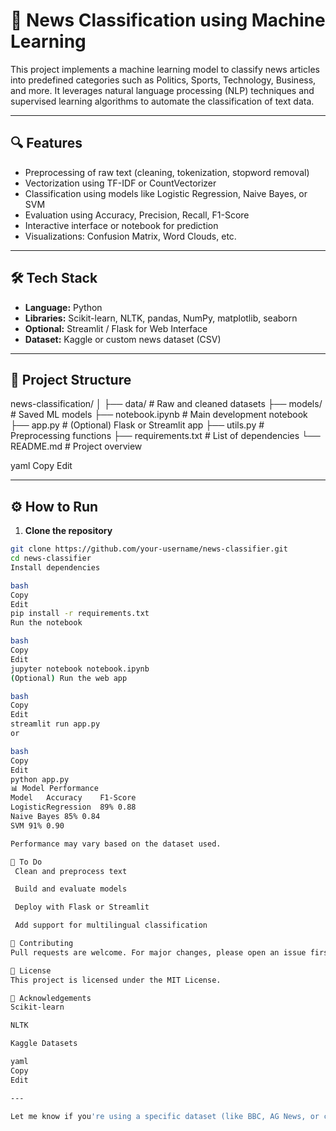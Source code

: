 # 📰 News Classification using Machine Learning

This project implements a machine learning model to classify news articles into predefined categories such as Politics, Sports, Technology, Business, and more. It leverages natural language processing (NLP) techniques and supervised learning algorithms to automate the classification of text data.

---

## 🔍 Features

- Preprocessing of raw text (cleaning, tokenization, stopword removal)
- Vectorization using TF-IDF or CountVectorizer
- Classification using models like Logistic Regression, Naive Bayes, or SVM
- Evaluation using Accuracy, Precision, Recall, F1-Score
- Interactive interface or notebook for prediction
- Visualizations: Confusion Matrix, Word Clouds, etc.

---

## 🛠️ Tech Stack

- **Language:** Python  
- **Libraries:** Scikit-learn, NLTK, pandas, NumPy, matplotlib, seaborn  
- **Optional:** Streamlit / Flask for Web Interface  
- **Dataset:** Kaggle or custom news dataset (CSV)

---

## 📁 Project Structure

news-classification/
│
├── data/ # Raw and cleaned datasets
├── models/ # Saved ML models
├── notebook.ipynb # Main development notebook
├── app.py # (Optional) Flask or Streamlit app
├── utils.py # Preprocessing functions
├── requirements.txt # List of dependencies
└── README.md # Project overview

yaml
Copy
Edit

---

## ⚙️ How to Run

1. **Clone the repository**
```bash
git clone https://github.com/your-username/news-classifier.git
cd news-classifier
Install dependencies

bash
Copy
Edit
pip install -r requirements.txt
Run the notebook

bash
Copy
Edit
jupyter notebook notebook.ipynb
(Optional) Run the web app

bash
Copy
Edit
streamlit run app.py
or

bash
Copy
Edit
python app.py
📊 Model Performance
Model	Accuracy	F1-Score
LogisticRegression	89%	0.88
Naive Bayes	85%	0.84
SVM	91%	0.90

Performance may vary based on the dataset used.

📌 To Do
 Clean and preprocess text

 Build and evaluate models

 Deploy with Flask or Streamlit

 Add support for multilingual classification

🤝 Contributing
Pull requests are welcome. For major changes, please open an issue first to discuss what you would like to change.

📄 License
This project is licensed under the MIT License.

🙌 Acknowledgements
Scikit-learn

NLTK

Kaggle Datasets

yaml
Copy
Edit

---

Let me know if you're using a specific dataset (like BBC, AG News, or custom CSV) o
